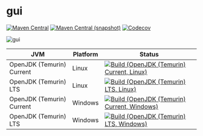 gui
===

[![Maven Central](https://img.shields.io/maven-central/v/com.io7m.coffeepick.gui/com.io7m.coffeepick.gui.svg?style=flat-square)](http://search.maven.org/#search%7Cga%7C1%7Cg%3A%22com.io7m.coffeepick.gui%22)
[![Maven Central (snapshot)](https://img.shields.io/nexus/s/https/s01.oss.sonatype.org/com.io7m.coffeepick.gui/com.io7m.coffeepick.gui.svg?style=flat-square)](https://s01.oss.sonatype.org/content/repositories/snapshots/com/io7m/gui/)
[![Codecov](https://img.shields.io/codecov/c/github/io7m/gui.svg?style=flat-square)](https://codecov.io/gh/io7m/gui)

![gui](./src/site/resources/gui.jpg?raw=true)

| JVM | Platform | Status |
|-----|----------|--------|
| OpenJDK (Temurin) Current | Linux | [![Build (OpenJDK (Temurin) Current, Linux)](https://img.shields.io/github/workflow/status/io7m/gui/main.linux.temurin.current)](https://github.com/io7m/gui/actions?query=workflow%3Amain.linux.temurin.current)|
| OpenJDK (Temurin) LTS | Linux | [![Build (OpenJDK (Temurin) LTS, Linux)](https://img.shields.io/github/workflow/status/io7m/gui/main.linux.temurin.lts)](https://github.com/io7m/gui/actions?query=workflow%3Amain.linux.temurin.lts)|
| OpenJDK (Temurin) Current | Windows | [![Build (OpenJDK (Temurin) Current, Windows)](https://img.shields.io/github/workflow/status/io7m/gui/main.windows.temurin.current)](https://github.com/io7m/gui/actions?query=workflow%3Amain.windows.temurin.current)|
| OpenJDK (Temurin) LTS | Windows | [![Build (OpenJDK (Temurin) LTS, Windows)](https://img.shields.io/github/workflow/status/io7m/gui/main.windows.temurin.lts)](https://github.com/io7m/gui/actions?query=workflow%3Amain.windows.temurin.lts)|
